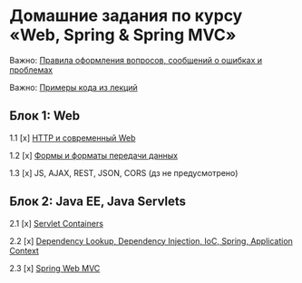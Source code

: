 # Домашние задания по курсу «Web, Spring & Spring MVC»

Важно: [Правила оформления вопросов, сообщений о ошибках и проблемах](report-requirements.md)

Важно: [Примеры кода из лекций](https://github.com/netology-code/jspr-code)

## Блок 1: Web

1.1 [x] [HTTP и современный Web](01_web)

1.2 [x] [Формы и форматы передачи данных](02_forms)

1.3 [x] JS, AJAX, REST, JSON, CORS (дз не предусмотрено)

## Блок 2: Java EE, Java Servlets

2.1 [x] [Servlet Containers](04_servlets)

2.2 [x] [Dependency Lookup, Dependency Injection, IoC, Spring, Application Context](05_di)

2.3 [x] [Spring Web MVC](06_mvc)

